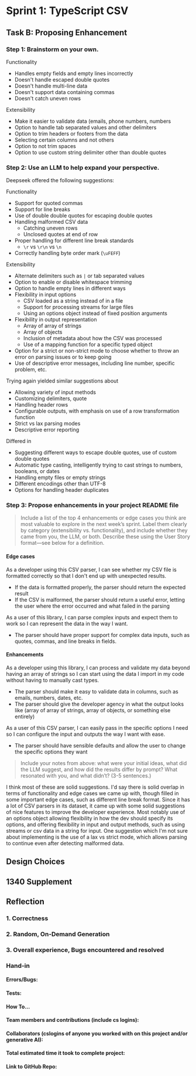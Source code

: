 # Sprint 1: TypeScript CSV

## Task B: Proposing Enhancement

### Step 1: Brainstorm on your own.

Functionality

- Handles empty fields and empty lines incorrectly
- Doesn't handle escaped double quotes
- Doesn't handle multi-line data
- Doesn't support data containing commas
- Doesn't catch uneven rows

Extensibility

- Make it easier to validate data (emails, phone numbers, numbers
- Option to handle tab separated values and other delimiters
- Option to trim headers or footers from the data
- Selecting certain columns and not others
- Option to not trim spaces
- Option to use custom string delimiter other than double quotes

### Step 2: Use an LLM to help expand your perspective.

Deepseek offered the following suggestions:

Functionality

- Support for quoted commas
- Support for line breaks
- Use of double double quotes for escaping double quotes
- Handling malformed CSV data
    - Catching uneven rows
    - Unclosed quotes at end of row
- Proper handling for different line break standards
    - `\r` vs `\r\n` vs `\n`
- Correctly handling byte order mark (`\uFEFF`)

Extensibility

- Alternate delimiters such as `|` or tab separated values
- Option to enable or disable whitespace trimming
- Option to handle empty lines in different ways
- Flexibility in input options
    - CSV loaded as a string instead of in a file
    - Support for processing streams for large files
    - Using an options object instead of fixed position arguments
- Flexibility in output representation
    - Array of array of strings
    - Array of objects
    - Inclusion of metadata about how the CSV was processed
    - Use of a mapping function for a specific typed object
- Option for a strict or non-strict mode to choose whether to throw an error on parsing issues or to keep going
- Use of descriptive error messages, including line number, specific problem, etc.

Trying again yielded similar suggestions about

- Allowing variety of input methods
- Customizing delimiters, quote
- Handling header rows
- Configurable outputs, with emphasis on use of a row transformation function
- Strict vs lax parsing modes
- Descriptive error reporting

Differed in

- Suggesting different ways to escape double quotes, use of custom double quotes
- Automatic type casting, intelligently trying to cast strings to numbers, booleans, or dates
- Handling empty files or empty strings
- Different encodings other than UTF-8
- Options for handling header duplicates

### Step 3: Propose enhancements in your project README file

> Include a list of the top 4 enhancements or edge cases you think are most valuable to explore in the next week’s sprint. Label them clearly by category (extensibility vs. functionality), and include whether they came from you, the LLM, or both. Describe these using the User Story format—see below for a definition.

#### Edge cases

As a developer using this CSV parser, I can see whether my CSV file is formatted correctly so that I don't end up with unexpected results.
- If the data is formatted properly, the parser should return the expected result
- If the CSV is malformed, the parser should return a useful error, letting the user where the error occurred and what failed in the parsing

As a user of this library, I can parse complex inputs and expect them to work so I can represent the data in the way I want.
- The parser should have proper support for complex data inputs, such as quotes, commas, and line breaks in fields.

#### Enhancements

As a developer using this library, I can process and validate my data beyond having an array of strings so I can start using the data I import in my code without having to manually cast types.
- The parser should make it easy to validate data in columns, such as emails, numbers, dates, etc.
- The parser should give the developer agency in what the output looks like (array of array of strings, array of objects, or something else entirely)

As a user of this CSV parser, I can easily pass in the specific options I need so I can configure the input and outputs the way I want with ease.
- The parser should have sensible defaults and allow the user to change the specific options they want

> Include your notes from above: what were your initial ideas, what did the LLM suggest, and how did the results differ by prompt? What resonated with you, and what didn’t? (3-5 sentences.) 

I think most of these are solid suggestions. I'd say there is solid overlap in terms of functionality and edge cases we came up with, though filled in some important edge cases, such as different line break format. Since it has a lot of CSV parsers in its dataset, it came up with some solid suggestions of nice features to improve the developer experience. Most notably use of an options object allowing flexibility in how the dev should specify its options, and offering flexibility in input and output methods, such as using streams or csv data in a string for input. One suggestion which I'm not sure about implementing is the use of a lax vs strict mode, which allows parsing to continue even after detecting malformed data.

## Design Choices

## 1340 Supplement

## Reflection

### 1. Correctness

### 2. Random, On-Demand Generation

### 3. Overall experience, Bugs encountered and resolved

### Hand-in

#### Errors/Bugs:
#### Tests:
#### How To…

#### Team members and contributions (include cs logins):

#### Collaborators (cslogins of anyone you worked with on this project and/or generative AI):
#### Total estimated time it took to complete project:
#### Link to GitHub Repo:  
